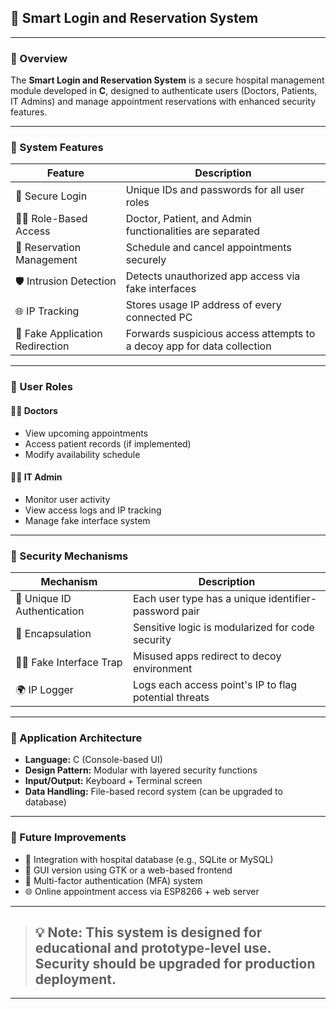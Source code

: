 ## 🏥 Smart Login and Reservation System

---

### 🔸 Overview
The **Smart Login and Reservation System** is a secure hospital management module developed in **C**, designed to authenticate users (Doctors, Patients, IT Admins) and manage appointment reservations with enhanced security features.

---

### 🔸 System Features

| Feature                                | Description                                                                 |
|----------------------------------------|-----------------------------------------------------------------------------|
| 🔐 Secure Login                        | Unique IDs and passwords for all user roles                                |
| 🧑‍⚕️ Role-Based Access                 | Doctor, Patient, and Admin functionalities are separated                    |
| 📅 Reservation Management              | Schedule and cancel appointments securely                                  |
| 🛡️ Intrusion Detection                 | Detects unauthorized app access via fake interfaces                        |
| 🌐 IP Tracking                         | Stores usage IP address of every connected PC                              |
| 🧪 Fake Application Redirection        | Forwards suspicious access attempts to a decoy app for data collection     |

---

### 🔸 User Roles

#### 👨‍⚕️ Doctors
- View upcoming appointments
- Access patient records (if implemented)
- Modify availability schedule

#### 👨‍💻 IT Admin
- Monitor user activity
- View access logs and IP tracking
- Manage fake interface system

---

### 🔸 Security Mechanisms

| Mechanism                   | Description                                               |
|-----------------------------|-----------------------------------------------------------|
| 🔑 Unique ID Authentication | Each user type has a unique identifier-password pair      |
| 🧩 Encapsulation            | Sensitive logic is modularized for code security          |
| 🕵️‍♂️ Fake Interface Trap    | Misused apps redirect to decoy environment                |
| 🌍 IP Logger                | Logs each access point's IP to flag potential threats     |

---

### 🔸 Application Architecture

- **Language:** C (Console-based UI)
- **Design Pattern:** Modular with layered security functions
- **Input/Output:** Keyboard + Terminal screen
- **Data Handling:** File-based record system (can be upgraded to database)

---


### 🧠 Future Improvements

- 🔄 Integration with hospital database (e.g., SQLite or MySQL)
- 📱 GUI version using GTK or a web-based frontend
- 🧩 Multi-factor authentication (MFA) system
- 🌐 Online appointment access via ESP8266 + web server

---

> ## 💡 **Note:** This system is designed for educational and prototype-level use. Security should be upgraded for production deployment.

---


